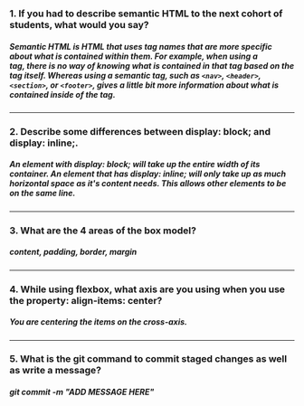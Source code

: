 ### 1. If you had to describe semantic HTML to the next cohort of students, what would you say?
   ##### Semantic HTML is HTML that uses tag names that are more specific about what is contained within them. For example, when using a <div> tag, there is no way of knowing what is contained in that tag based on the tag itself. Whereas using a semantic tag, such as ```<nav>```, ```<header>```, ```<section>```, or ```<footer>```, gives a little bit more information about what is contained inside of the tag.  

***

### 2. Describe some differences between display: block; and display: inline;.
  #####  An element with display: block; will take up the entire width of its container. An element that has display: inline; will only take up as much horizontal space as it's content needs. This allows other elements to be on the same line.

***

### 3. What are the 4 areas of the box model?
   ##### content, padding, border, margin

***

### 4. While using flexbox, what axis are you using when you use the property: align-items: center?
   ##### You are centering the items on the cross-axis.

***

### 5. What is the git command to commit staged changes as well as write a message?
   ##### git commit -m "ADD MESSAGE HERE"
